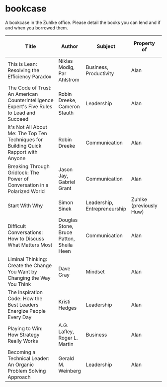 # bookcase

A bookcase in the Zuhlke office. Please detail the books you can lend and if and when you borrowed them.

Title | Author | Subject | Property of | Borrowed by (from date)
----- | ------ | ------- | ----------- | -----------------------
This is Lean: Resolving the Efficiency Paradox | Niklas Modig, Par Ahlstrom | Business, Productivity | Alan | Joseph
The Code of Trust: An American Counterintelligence Expert's Five Rules to Lead and Succeed | Robin Dreeke, Cameron Stauth | Leadership | Alan | 
It's Not All About Me: The Top Ten Techniques for Building Quick Rapport with Anyone | Robin Dreeke | Communication | Alan | 
Breaking Through Gridlock: The Power of Conversation in a Polarized World | Jason Jay, Gabriel Grant | Communication | Alan | 
Start With Why | Simon Sinek | Leadership, Entrepreneurship | Zuhlke (previously Huw) | 
Difficult Conversations: How to Discuss What Matters Most | Douglas Stone, Bruce Patton, Sheila Heen | Communication | Alan | Aimen (29 May 2019)
Liminal Thinking: Create the Change You Want by Changing the Way You Think | Dave Gray | Mindset | Alan | 
The Inspiration Code: How the Best Leaders Energize People Every Day | Kristi Hedges | Leadership | Alan | Alan (19 July 2019)
Playing to Win: How Strategy Really Works | A.G. Lafley, Roger L. Martin | Business | Alan | 
Becoming a Technical Leader: An Organic Problem Solving Approach | Gerald M. Weinberg | Leadership | Alan | 
